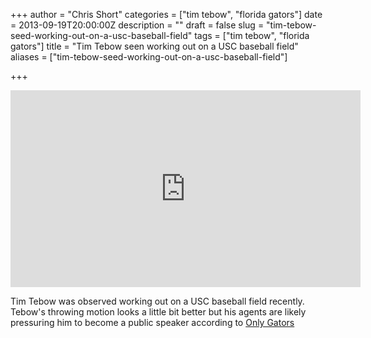 +++
author = "Chris Short"
categories = ["tim tebow", "florida gators"]
date = 2013-09-19T20:00:00Z
description = ""
draft = false
slug = "tim-tebow-seed-working-out-on-a-usc-baseball-field"
tags = ["tim tebow", "florida gators"]
title = "Tim Tebow seen working out on a USC baseball field"
aliases = ["tim-tebow-seed-working-out-on-a-usc-baseball-field"]

+++

<iframe width="560" height="315" src="https://www.youtube.com/embed/gZ2qy-UP8Lc" frameborder="0" allowfullscreen></iframe>

<script async src="//pagead2.googlesyndication.com/pagead/js/adsbygoogle.js"></script>
<!-- chrisshort.net Responsive -->
<ins class="adsbygoogle"
     style="display:block"
     data-ad-client="ca-pub-8972983586873269"
     data-ad-slot="1297095894"
     data-ad-format="auto"></ins>
<script>
   (adsbygoogle = window.adsbygoogle || []).push({});
</script>

Tim Tebow was observed working out on a USC baseball field recently. Tebow's throwing motion looks a little bit better but his agents are likely pressuring him to become a public speaker according to [Only Gators](http://www.onlygators.com/09/19/2013/four-bits-tebow-wuerffel-winslow-culpepper/)